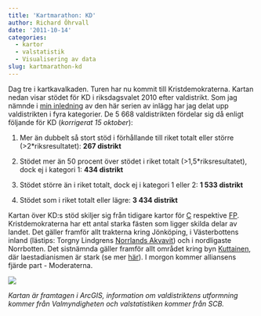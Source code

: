 ```yaml
---
title: 'Kartmarathon: KD'
author: Richard Öhrvall
date: '2011-10-14'
categories:
  - kartor
  - valstatistik
  - Visualisering av data
slug: kartmarathon-kd
---
```


Dag tre i kartkavalkaden. Turen har nu kommit till Kristdemokraterna. Kartan nedan visar stödet för KD i riksdagsvalet 2010 efter valdistrikt. Som jag nämnde i [min inledning](https://richardohrvall.rbind.io/2011/10/kartmarathon/) av den här serien av inlägg har jag delat upp valdistrikten i fyra kategorier. De 5 668 valdistrikten fördelar sig då enligt följande för KD (_korrigerat 15 oktober_):

  1. Mer än dubbelt så stort stöd i förhållande till riket totalt eller större (>2*riksresultatet): **267 distrikt**

  2. Stödet mer än 50 procent över stödet i riket totalt (>1,5*riksresultatet), dock ej i kategori 1: **434 distrikt**

  3. Stödet större än i riket totalt, dock ej i kategori 1 eller 2: **1 533 distrikt**

  4. Stödet som i riket totalt eller lägre: **3 434 distrikt**

Kartan över KD:s stöd skiljer sig från tidigare kartor för [C](https://richardohrvall.rbind.io/2011/10/kartmarathon-c/) respektive [FP](https://richardohrvall.rbind.io/2011/10/kartmarathon-fp/). Kristdemokraterna har ett antal starka fästen som ligger skilda delar av landet. Det gäller framför allt trakterna kring Jönköping, i Västerbottens inland (lästips: Torgny Lindgrens [Norrlands Akvavit](http://www.sydsvenskan.se/kultur-och-nojen/kultur_bocker/bokrecensioner/article266353/Ett-obrutet-masterskap.html)) och i nordligaste Norrbotten. Det sistnämnda gäller framför allt området kring byn [Kuttainen](http://sv.wikipedia.org/wiki/Kuttainen), där laestadianismen är stark (se mer [här](http://hem.passagen.se/netpain/)).  I morgon kommer alliansens fjärde part - Moderaterna.

![](/img/wp/ri2010_kd.jpg)

_Kartan är framtagen i ArcGIS, information om valdistriktens utformning kommer från Valmyndigheten och valstatistiken kommer från SCB._
